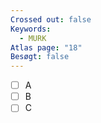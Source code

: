 ```yaml
---
Crossed out: false
Keywords:
  - MURK
Atlas page: "18"
Besøgt: false
---
```

- [ ] A
- [ ] B
- [ ] C